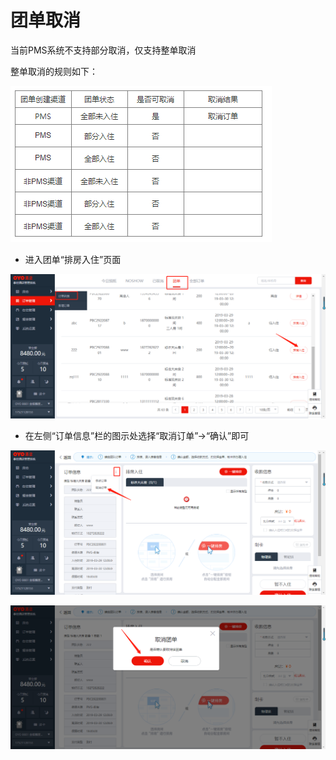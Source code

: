 # 团单取消

当前PMS系统不支持部分取消，仅支持整单取消

整单取消的规则如下：

![](../../../.gitbook/assets/image%20%28681%29.png)

* 进入团单“排房入住”页面

![](../../../.gitbook/assets/image%20%28640%29.png)

* 在左侧“订单信息”栏的图示处选择“取消订单”→“确认”即可

![](../../../.gitbook/assets/image%20%28648%29.png)

![](../../../.gitbook/assets/image%20%28401%29.png)

